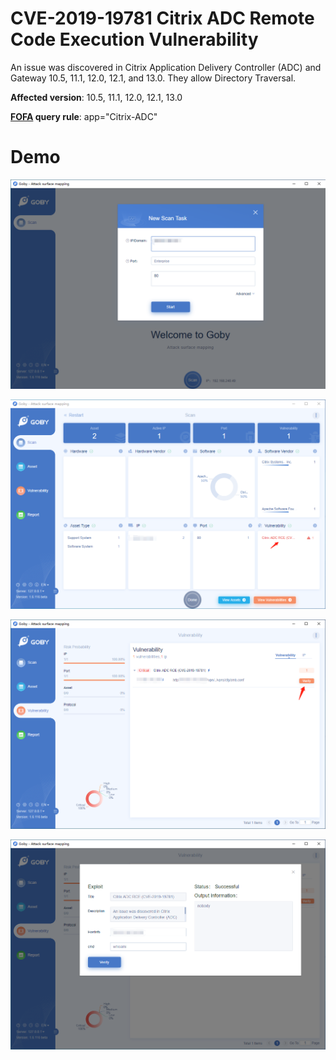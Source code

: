 # CVE-2019-19781 Citrix ADC Remote Code Execution Vulnerability

An issue was discovered in Citrix Application Delivery Controller (ADC) and Gateway 10.5, 11.1, 12.0, 12.1, and 13.0. They allow Directory Traversal.

**Affected version**: 10.5, 11.1, 12.0, 12.1, 13.0

**[FOFA](https://fofa.so/result?qbase64=YXBwPSJDaXRyaXgtQURDIg%3D%3D) query rule**: app="Citrix-ADC"

# Demo

![](CVE-2019-19781_start.jpg)

![](CVE-2019-19781_scan.jpg)

![](CVE-2019-19781_verify.jpg)

![](CVE-2019-19781_cmd.jpg)